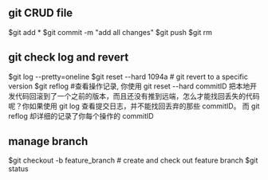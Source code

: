 
## git CRUD file
$git add *
$git commit -m "add all changes"
$git push
$git rm 


## git check log and revert
$git log --pretty=oneline
$git reset --hard 1094a # git revert to a specific version
$git reflog #查看操作记录, 你使用 git reset --hard commitID 把本地开发代码回滚到了一个之前的版本，而且还没有推到远端，怎么才能找回丢失的代码呢？你如果使用 git log 查看提交日志，并不能找回丢弃的那些 commitID。 而 git reflog 却详细的记录了你每个操作的 commitID



## manage branch
$git checkout -b feature_branch # create and check out feature branch
$git status
